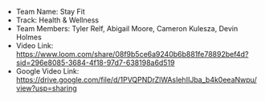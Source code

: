 - Team Name: Stay Fit 
- Track: Health & Wellness
- Team Members: Tyler Relf, Abigail Moore, Cameron Kulesza, Devin Holmes
- Video Link: https://www.loom.com/share/08f9b5ce6a9240b6b881fe78892bef4d?sid=296e8085-3684-4f18-97d7-638198a6d519
- Google Video Link: https://drive.google.com/file/d/1PVQPNDrZlWAsIehIIJba_b4k0eeaNwpu/view?usp=sharing
